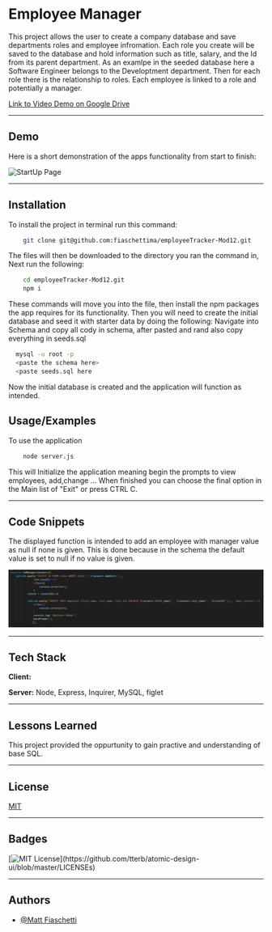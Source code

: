 # Employee Manager

This project allows the user to create a company database and save departments roles and employee infromation. Each role you create will be saved to the database and hold information such as title, salary, and the Id from its parent department. As an examlpe in the seeded database here a Software Engineer belongs to the Developtment department. Then for each role there is the relationship to roles. Each employee is linked to a role and potentially a manager.<br>

[Link to Video Demo on Google Drive](https://drive.google.com/file/d/19dulgmelrrT7aIYMSXpdNOog8aknaSkH/view)

---

## Demo

Here is a short demonstration of the apps functionality from start to finish:

![StartUp Page](./Assets/images/demoGif.gif)

---

## Installation

To install the project in terminal run this command:

```bash
    git clone git@github.com:fiaschettima/employeeTracker-Mod12.git

```
The files will then be downloaded to the directory you ran the command in, Next run the following:
```bash
    cd employeeTracker-Mod12.git
    npm i
```
These commands will move you into the file, then install the npm packages the app requires for its functionality.
 Then you will need to create the initial database and seed it with starter data by doing the following:
 Navigate into Schema and copy all cody in schema, after pasted and rand also copy everything in seeds.sql
 ```bash
   mysql -u root -p
   <paste the schema here>
   <paste seeds.sql here
```   
Now the initial database is created and the application will function as intended.

## Usage/Examples

To use the application 
```bash
    node server.js
```
This will Initialize the application meaning begin the prompts to view employees, add,change ...
When finished you can choose the final option in the Main list of "Exit" or press CTRL C.

---

## Code Snippets

The displayed function is intended to add an employee with manager value as null if none is given. This is done because in the schema the default value is set to null if no value is given.

![No Manager code Snippet](./Assets/Images/codeSnip.png)

---

## Tech Stack

**Client:** 

**Server:** Node, Express, Inquirer, MySQL, figlet

---

## Lessons Learned

This project provided the oppurtunity to gain practive and understanding of base SQL.

---

## License

[MIT](https://choosealicense.com/licenses/mit/)

---

## Badges

[![MIT License](https://img.shields.io/apm/l/atomic-design-ui.svg?)](https://github.com/tterb/atomic-design-ui/blob/master/LICENSEs)

---

## Authors

- [@Matt Fiaschetti](https://github.com/fiaschettima)

